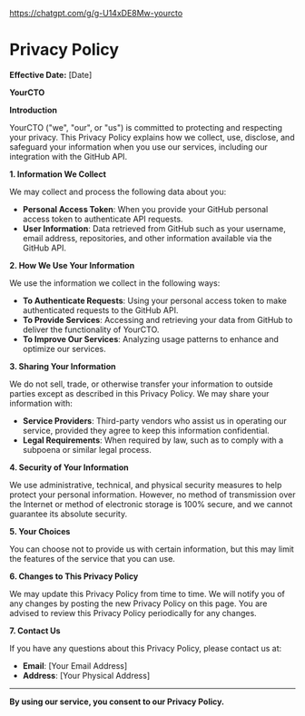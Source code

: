 https://chatgpt.com/g/g-U14xDE8Mw-yourcto

# Privacy Policy

**Effective Date:** [Date]

**YourCTO**

**Introduction**

YourCTO ("we", "our", or "us") is committed to protecting and respecting your privacy. This Privacy Policy explains how we collect, use, disclose, and safeguard your information when you use our services, including our integration with the GitHub API.

**1. Information We Collect**

We may collect and process the following data about you:
- **Personal Access Token**: When you provide your GitHub personal access token to authenticate API requests.
- **User Information**: Data retrieved from GitHub such as your username, email address, repositories, and other information available via the GitHub API.

**2. How We Use Your Information**

We use the information we collect in the following ways:
- **To Authenticate Requests**: Using your personal access token to make authenticated requests to the GitHub API.
- **To Provide Services**: Accessing and retrieving your data from GitHub to deliver the functionality of YourCTO.
- **To Improve Our Services**: Analyzing usage patterns to enhance and optimize our services.

**3. Sharing Your Information**

We do not sell, trade, or otherwise transfer your information to outside parties except as described in this Privacy Policy. We may share your information with:
- **Service Providers**: Third-party vendors who assist us in operating our service, provided they agree to keep this information confidential.
- **Legal Requirements**: When required by law, such as to comply with a subpoena or similar legal process.

**4. Security of Your Information**

We use administrative, technical, and physical security measures to help protect your personal information. However, no method of transmission over the Internet or method of electronic storage is 100% secure, and we cannot guarantee its absolute security.

**5. Your Choices**

You can choose not to provide us with certain information, but this may limit the features of the service that you can use.

**6. Changes to This Privacy Policy**

We may update this Privacy Policy from time to time. We will notify you of any changes by posting the new Privacy Policy on this page. You are advised to review this Privacy Policy periodically for any changes.

**7. Contact Us**

If you have any questions about this Privacy Policy, please contact us at:
- **Email**: [Your Email Address]
- **Address**: [Your Physical Address]

---

**By using our service, you consent to our Privacy Policy.**
